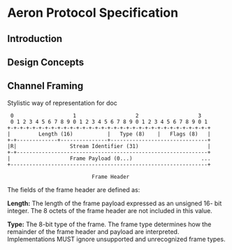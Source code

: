# Aeron Protocol Specification

## Introduction

## Design Concepts

## Channel Framing

Stylistic way of representation for doc

     0                   1                   2                   3
     0 1 2 3 4 5 6 7 8 9 0 1 2 3 4 5 6 7 8 9 0 1 2 3 4 5 6 7 8 9 0 1
    +-+-+-+-+-+-+-+-+-+-+-+-+-+-+-+-+-+-+-+-+-+-+-+-+-+-+-+-+-+-+-+-+
    |         Length (16)           |   Type (8)    |   Flags (8)   |
    +-+-------------+---------------+-------------------------------+
    |R|                 Stream Identifier (31)                      |
    +-+-------------------------------------------------------------+
    |                   Frame Payload (0...)                      ...
    +---------------------------------------------------------------+

                               Frame Header

The fields of the frame header are defined as:

__Length:__  The length of the frame payload expressed as an unsigned 16-
bit integer.  The 8 octets of the frame header are not included in
this value.

__Type:__ The 8-bit type of the frame.  The frame type determines how
the remainder of the frame header and payload are interpreted.
Implementations MUST ignore unsupported and unrecognized frame
types.

